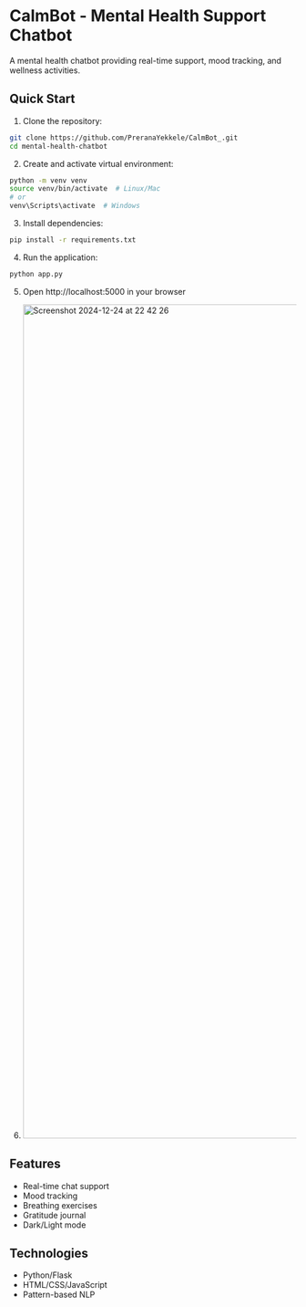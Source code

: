 # CalmBot - Mental Health Support Chatbot 

A mental health chatbot providing real-time support, mood tracking, and wellness activities.

## Quick Start

1. Clone the repository:
```bash
git clone https://github.com/PreranaYekkele/CalmBot_.git
cd mental-health-chatbot
```

2. Create and activate virtual environment:
```bash
python -m venv venv
source venv/bin/activate  # Linux/Mac
# or
venv\Scripts\activate  # Windows
```

3. Install dependencies:
```bash
pip install -r requirements.txt
```

4. Run the application:
```bash
python app.py
```

5. Open http://localhost:5000 in your browser

6. <img width="1462" alt="Screenshot 2024-12-24 at 22 42 26" src="https://github.com/user-attachments/assets/193cf6e0-9bc5-4abf-81b8-18566a31fb12" />


## Features
- Real-time chat support
- Mood tracking
- Breathing exercises
- Gratitude journal
- Dark/Light mode

## Technologies
- Python/Flask
- HTML/CSS/JavaScript
- Pattern-based NLP
